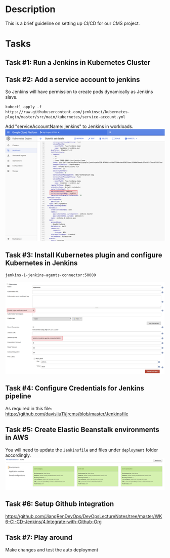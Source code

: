 # Description

This is a brief guideline on setting up CI/CD for our CMS project.

# Tasks

## Task #1: Run a Jenkins in Kubernetes Cluster

## Task #2: Add a service account to jenkins
So Jenkins will have permission to create pods dynamically as Jenkins slave.
```
kubectl apply -f https://raw.githubusercontent.com/jenkinsci/kubernetes-plugin/master/src/main/kubernetes/service-account.yml
```

Add "serviceAccountName: jenkins" to Jenkins in workloads.
![Alt text](images/CI_CD_CMS_01.png?raw=true)

## Task #3: Install Kubernetes plugin and configure Kubernetes in Jenkins
```
jenkins-1-jenkins-agents-connector:50000
```
![Alt text](images/CI_CD_CMS_02.png?raw=true)

## Task #4: Configure Credentials for Jenkins pipeline
As required in this file: https://github.com/davisliu11/jrcms/blob/master/Jenkinsfile

## Task #5: Create Elastic Beanstalk environments in AWS
You will need to update the `Jenkinsfile` and files under `deployment` folder accordingly.
![Alt text](images/CI_CD_CMS_03.png?raw=true)

## Task #6: Setup Github integration
https://github.com/JiangRenDevOps/DevOpsLectureNotes/tree/master/WK6-CI-CD-Jenkins/4.Integrate-with-Github-Org

## Task #7: Play around
Make changes and test the auto deployment
